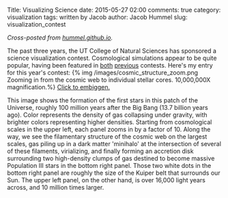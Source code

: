 Title: Visualizing Science
date: 2015-05-27 02:00
comments: true
category: visualization
tags: written by Jacob
author: Jacob Hummel
slug: visualization_contest

*Cross-posted from [hummel.github.io](http://hummel.github.io/blog/2015/05/27/visualization_contest/).*

The past three years, the UT College of Natural Sciences has sponsored a science visualization contest.  Cosmological simulations appear to be quite popular, having been featured in [both](https://cns.utexas.edu/news/visualizing-science-2013) [previous](https://cns.utexas.edu/news/visualizing-science-2014) contests. Here's my entry for this year's contest:
{% img /images/cosmic_structure_zoom.png Zooming in from the cosmic web to individual stellar cores. 10,000,000X magnification.%} [Click to embiggen.](/images/cosmic_structure_zoom.png)

This image shows the formation of the first stars in this patch of the Universe, roughly 100 million years after the Big Bang (13.7 billion years ago). Color represents the density of gas collapsing under gravity, with brighter colors representing higher densities. Starting from cosmological scales in the upper left, each panel zooms in by a factor of 10. Along the way, we see the filamentary structure of the cosmic web on the largest scales, gas piling up in a dark matter 'minihalo' at the intersection of several of these filaments, virializing, and finally forming an accretion disk surrounding two high-density clumps of gas destined to become massive Population III stars in the bottom right panel. Those two white dots in the bottom right panel are roughly the size of the Kuiper belt that surrounds our Sun. The upper left panel, on the other hand, is over 16,000 light years across, and 10 million times larger.
